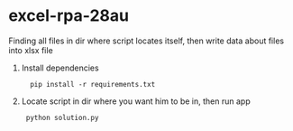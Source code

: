# excel-rpa-28au
Finding all files in dir where script locates itself, then write data about files into xlsx file

1. Install dependencies

         pip install -r requirements.txt

2. Locate script in dir where you want him to be in, then run app

        python solution.py
